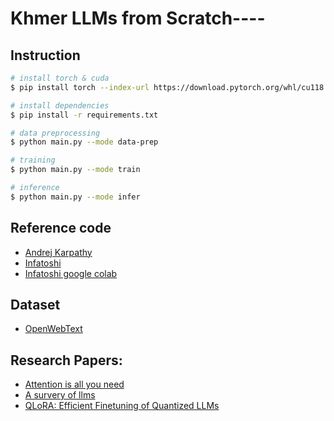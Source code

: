 # Khmer LLMs from Scratch----


## Instruction
```bash
# install torch & cuda
$ pip install torch --index-url https://download.pytorch.org/whl/cu118

# install dependencies
$ pip install -r requirements.txt

# data preprocessing 
$ python main.py --mode data-prep

# training
$ python main.py --mode train

# inference
$ python main.py --mode infer
```

## Reference code 
- [Andrej Karpathy](https://github.com/karpathy/ng-video-lecture)
- [Infatoshi](https://github.com/Infatoshi/fcc-intro-to-llms)
- [Infatoshi google colab](https://colab.research.google.com/drive/1_7TNpEEl8xjHlr9JzKbK5AuDKXwAkHqj?usp=sharing)

##  Dataset

- [OpenWebText](https://skylion007.github.io/OpenWebTextCorpus/)

## Research Papers:

- [Attention is all you need](https://arxiv.org/pdf/1706.03762.pdf)
- [A survery of llms](https://arxiv.org/pdf/2303.18223.pdf)
- [QLoRA: Efficient Finetuning of Quantized LLMs](https://arxiv.org/pdf/2305.14314.pdf)

